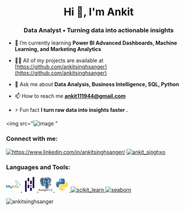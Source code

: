 <h1 align="center">Hi 👋, I'm Ankit</h1>
<h3 align="center">Data Analyst • Turning data into actionable insights</h3>

- 🌱 I’m currently learning **Power BI Advanced Dashboards, Machine Learning, and Marketing Analytics**

- 👨‍💻 All of my projects are available at [https://github.com/ankitsinghsanger](https://github.com/ankitsinghsanger)

- 💬 Ask me about **Data Analysis, Business Intelligence, SQL, Python**

- 📫 How to reach me **ankit111944@gmail.com**

- ⚡ Fun fact **I turn raw data into insights faster .**

<img align="left"><img src="<img width="800" height="600" alt="image" src="https://github.com/user-attachments/assets/6b64d2f1-17dd-49f1-b994-20a642cc8ce8" />
"
<h3 align="left">Connect with me:</h3>
<p align="left">
<a href="https://linkedin.com/in/https://www.linkedin.com/in/ankitsinghsanger/" target="blank"><img align="center" src="https://raw.githubusercontent.com/rahuldkjain/github-profile-readme-generator/master/src/images/icons/Social/linked-in-alt.svg" alt="https://www.linkedin.com/in/ankitsinghsanger/" height="30" width="40" /></a>
<a href="https://instagram.com/ankit_singhxo" target="blank"><img align="center" src="https://raw.githubusercontent.com/rahuldkjain/github-profile-readme-generator/master/src/images/icons/Social/instagram.svg" alt="ankit_singhxo" height="30" width="40" /></a>
</p>

<h3 align="left">Languages and Tools:</h3>
<p align="left"> <a href="https://www.mysql.com/" target="_blank" rel="noreferrer"> <img src="https://raw.githubusercontent.com/devicons/devicon/master/icons/mysql/mysql-original-wordmark.svg" alt="mysql" width="40" height="40"/> </a> <a href="https://pandas.pydata.org/" target="_blank" rel="noreferrer"> <img src="https://raw.githubusercontent.com/devicons/devicon/2ae2a900d2f041da66e950e4d48052658d850630/icons/pandas/pandas-original.svg" alt="pandas" width="40" height="40"/> </a> <a href="https://www.postgresql.org" target="_blank" rel="noreferrer"> <img src="https://raw.githubusercontent.com/devicons/devicon/master/icons/postgresql/postgresql-original-wordmark.svg" alt="postgresql" width="40" height="40"/> </a> <a href="https://www.python.org" target="_blank" rel="noreferrer"> <img src="https://raw.githubusercontent.com/devicons/devicon/master/icons/python/python-original.svg" alt="python" width="40" height="40"/> </a> <a href="https://scikit-learn.org/" target="_blank" rel="noreferrer"> <img src="https://upload.wikimedia.org/wikipedia/commons/0/05/Scikit_learn_logo_small.svg" alt="scikit_learn" width="40" height="40"/> </a> <a href="https://seaborn.pydata.org/" target="_blank" rel="noreferrer"> <img src="https://seaborn.pydata.org/_images/logo-mark-lightbg.svg" alt="seaborn" width="40" height="40"/> </a> </p>

<p><img align="center" src="https://github-readme-stats.vercel.app/api/top-langs?username=ankitsinghsanger&show_icons=true&locale=en&layout=compact" alt="ankitsinghsanger" /></p>

<!--
**ankitsinghsanger/ankitsinghsanger** is a ✨ _special_ ✨ repository because its `README.md` (this file) appears on your GitHub profile.


-->
